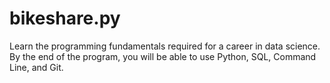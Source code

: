 # bikeshare.py

Learn the programming fundamentals required for a career in data science. By the end of the program, you will be able to use Python, SQL, Command Line, and Git.
